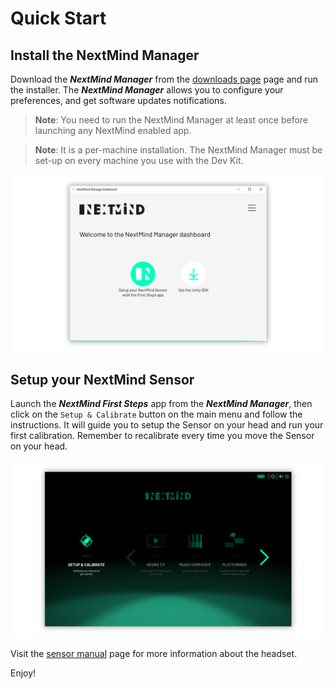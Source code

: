 # Quick Start

## Install the NextMind Manager

Download the **_NextMind Manager_** from the [downloads page](../downloads/README.md) page and run the installer. The **_NextMind Manager_** allows you to configure your preferences, and get software updates notifications.

<blockquote class="note-block"><strong>Note</strong>: You need to run the NextMind Manager at least once before launching any NextMind enabled app.</blockquote>

<blockquote class="note-block"><strong>Note</strong>: It is a per-machine installation. The NextMind Manager must be set-up on every machine you use with the Dev Kit.</blockquote>

![NMManager](images/NMManager.png)

## Setup your NextMind Sensor

Launch the **_NextMind First Steps_** app from the **_NextMind Manager_**, then click on the `Setup & Calibrate` button on the main menu and follow the instructions. It will guide you to setup the Sensor on your head and run your first calibration.
Remember to recalibrate every time you move the Sensor on your head.

![NMFirstSteps](images/NMFirstSteps.png)

Visit the [sensor manual](/documentation/sensor-manual/) page for more information about the headset.

Enjoy!
